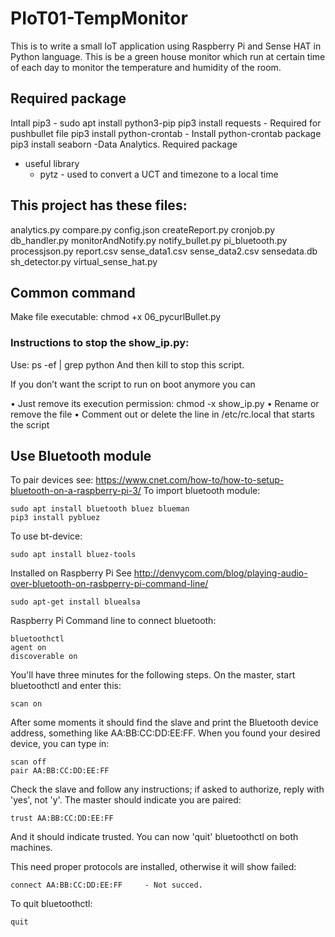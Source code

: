 # PIoT01-TempMonitor

This is to write a small IoT application using Raspberry Pi and Sense HAT in Python language. This is be a green house monitor which run at certain time of each day to monitor the temperature and humidity of the room.

## Required package

Intall pip3 - sudo apt install python3-pip
pip3 install requests   - Required for pushbullet file
pip3 install python-crontab     - Install python-crontab package
pip3 install seaborn    -Data Analytics. Required package
* useful library
  - pytz - used to convert a UCT and timezone to a local time

## This project has these files:

analytics.py
compare.py
config.json
createReport.py
cronjob.py
db_handler.py
monitorAndNotify.py
notify_bullet.py
pi_bluetooth.py
processjson.py
report.csv
sense_data1.csv
sense_data2.csv
sensedata.db
sh_detector.py
virtual_sense_hat.py

## Common command

Make file executable:
chmod +x 06_pycurlBullet.py

### Instructions to stop the show_ip.py: 
Use: ps -ef | grep python
And then kill <pid> to stop this script.

If you don’t want the script to run on boot anymore you can

• Just remove its execution permission: chmod -x show_ip.py
• Rename or remove the file
• Comment out or delete the line in /etc/rc.local that starts the script



## Use Bluetooth module

To pair devices see: https://www.cnet.com/how-to/how-to-setup-bluetooth-on-a-raspberry-pi-3/
To import bluetooth module:
```
sudo apt install bluetooth bluez blueman
pip3 install pybluez
```

To use bt-device: 
```
sudo apt install bluez-tools
```

Installed on Raspberry Pi
See http://denvycom.com/blog/playing-audio-over-bluetooth-on-rasbperry-pi-command-line/
```
sudo apt-get install bluealsa
```

Raspberry Pi Command line to connect bluetooth:
```
bluetoothctl
agent on
discoverable on
```

You'll have three minutes for the following steps. On the master, start bluetoothctl and enter this:
```
scan on
```

After some moments it should find the slave and print the Bluetooth device address, something like AA:BB:CC:DD:EE:FF. 
When you found your desired device, you can type in:
```
scan off
pair AA:BB:CC:DD:EE:FF
```

Check the slave and follow any instructions; if asked to authorize, reply with 'yes', not 'y'. 
The master should indicate you are paired:
```
trust AA:BB:CC:DD:EE:FF
```

And it should indicate trusted. 
You can now 'quit' bluetoothctl on both machines.

This need proper protocols are installed, otherwise it will show failed:
```
connect AA:BB:CC:DD:EE:FF     - Not succed.
```

To quit bluetoothctl:
```
quit
```
